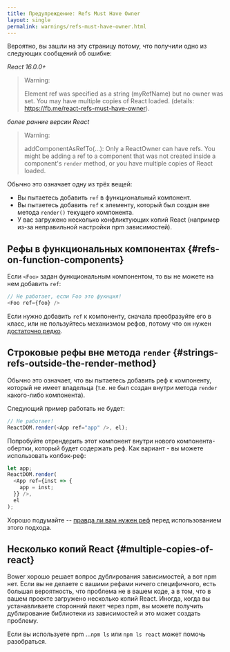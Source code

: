 ```yaml
---
title: Предупреждение: Refs Must Have Owner
layout: single
permalink: warnings/refs-must-have-owner.html
---
```


Вероятно, вы зашли на эту страницу потому, что получили одно из следующих сообщений об ошибке:

*React 16.0.0+*
> Warning:
>
> Element ref was specified as a string (myRefName) but no owner was set. You may have multiple copies of React loaded. (details: https://fb.me/react-refs-must-have-owner).

*более ранние версии React*
> Warning:
>
> addComponentAsRefTo(...): Only a ReactOwner can have refs. You might be adding a ref to a component that was not created inside a component's `render` method, or you have multiple copies of React loaded.

Обычно это означает одну из трёх вещей:

- Вы пытаетесь добавить `ref` в функциональный компонент.
- Вы пытаетесь добавить `ref` к элементу, который был создан вне метода `render()` текущего компонента.
- У вас загружено несколько конфликтующих копий React (например из-за неправильной настройки npm зависимостей).

## Рефы в функциональных компонентах {#refs-on-function-components}

Если `<Foo>` задан функциональным компонентом, то вы не можете на нем добавить `ref`:

```js
// Не работает, если Foo это фукнция!
<Foo ref={foo} />
```

Если нужно добавить `ref` к компоненту, сначала преобразуйте его в класс, или не пользуйтесь механизмом рефов, потому что он нужен [достаточно редко](/docs/refs-and-the-dom.html#when-to-use-refs). 

## Строковые рефы вне метода `render` {#strings-refs-outside-the-render-method}

Обычно это означает, что вы пытаетесь добавить реф к компонентy, который не имеет владельца (т.е. не был создан внутри метода `render` какого-либо компонента).

Следующий пример работать не будет:

```js
// Не работает!
ReactDOM.render(<App ref="app" />, el);
```

Попробуйте отрендерить этот компонент внутри нового компонента-обертки, который будет содержать реф. Как вариант - вы можете использовать колбэк-реф:

```js
let app;
ReactDOM.render(
  <App ref={inst => {
    app = inst;
  }} />,
  el
);
```

Хорошо подумайте -- [правда ли вам нужен реф](/docs/refs-and-the-dom.html#when-to-use-refs) перед использованием этого подхода.

## Несколько копий React {#multiple-copies-of-react}

Bower хорошо решает вопрос дублирования зависимостей, а вот npm нет. Если вы не делаете с вашими рефами ничего специфичного, есть большая вероятность, что проблема не в вашем коде, а в том, что в вашем проекте загружено несколько копий React. Иногда, когда вы устанавливаете сторонний пакет через npm, вы можете получить дублирование библиотеки из зависимостей и это может создать проблему.

Если вы используете npm ...`npm ls` или `npm ls react` может помочь разобраться.
